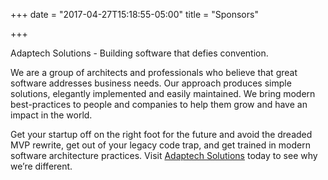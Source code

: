 +++
date = "2017-04-27T15:18:55-05:00"
title = "Sponsors"

+++

Adaptech Solutions - Building software that defies convention.

We are a group of architects and professionals who believe that great software addresses business needs. Our approach produces simple solutions, elegantly implemented and easily maintained. We bring modern best-practices to people and companies to help them grow and have an impact in the world.

Get your startup off on the right foot for the future and avoid the dreaded MVP rewrite, get out of your legacy code trap, and get trained in modern software architecture practices. Visit [Adaptech Solutions](https://adaptechsolutions.net/) today to see why we’re different.